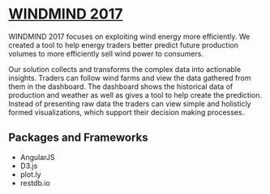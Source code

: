 # [WINDMIND 2017](https://yimingf.github.io/windmind-2017/home.html)

WINDMIND 2017 focuses on exploiting wind energy more efficiently. We created a tool to help energy traders better predict future production volumes to more efficiently sell wind power to consumers.

Our solution collects and transforms the complex data into actionable insights. Traders can follow wind farms and view the data gathered from them in the dashboard. The dashboard shows the historical data of production and weather as well as gives a tool to help create the prediction. Instead of presenting raw data the traders can view simple and holisticly formed visualizations, which support their decision making processes.

Packages and Frameworks
---

- AngularJS
- D3.js
- plot.ly
- restdb.io
